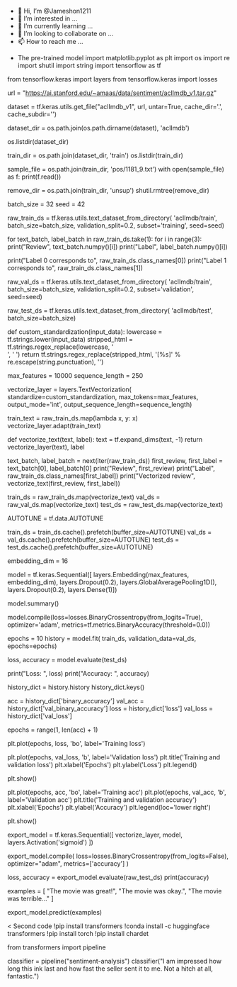 - 👋 Hi, I’m @Jameshon1211
- 👀 I’m interested in ...
- 🌱 I’m currently learning ...
- 💞️ I’m looking to collaborate on ...
- 📫 How to reach me ...

<!---
Jameshon1211/Jameshon1211 is a ✨ special ✨ repository because its `README.md` (this file) appears on your GitHub profile.
You can click the Preview link to take a look at your changes.
--->
- The pre-trained model
import matplotlib.pyplot as plt
import os
import re
import shutil
import string
import tensorflow as tf

from tensorflow.keras import layers
from tensorflow.keras import losses

url = "https://ai.stanford.edu/~amaas/data/sentiment/aclImdb_v1.tar.gz"

dataset = tf.keras.utils.get_file("aclImdb_v1", url,
                                    untar=True, cache_dir='.',
                                    cache_subdir='')

dataset_dir = os.path.join(os.path.dirname(dataset), 'aclImdb')

os.listdir(dataset_dir)

train_dir = os.path.join(dataset_dir, 'train')
os.listdir(train_dir)

sample_file = os.path.join(train_dir, 'pos/1181_9.txt')
with open(sample_file) as f:
  print(f.read())

remove_dir = os.path.join(train_dir, 'unsup')
shutil.rmtree(remove_dir)

batch_size = 32
seed = 42

raw_train_ds = tf.keras.utils.text_dataset_from_directory(
    'aclImdb/train', 
    batch_size=batch_size, 
    validation_split=0.2, 
    subset='training', 
    seed=seed)

for text_batch, label_batch in raw_train_ds.take(1):
  for i in range(3):
    print("Review", text_batch.numpy()[i])
    print("Label", label_batch.numpy()[i])

print("Label 0 corresponds to", raw_train_ds.class_names[0])
print("Label 1 corresponds to", raw_train_ds.class_names[1])

raw_val_ds = tf.keras.utils.text_dataset_from_directory(
    'aclImdb/train', 
    batch_size=batch_size, 
    validation_split=0.2, 
    subset='validation', 
    seed=seed)

raw_test_ds = tf.keras.utils.text_dataset_from_directory(
    'aclImdb/test', 
    batch_size=batch_size)

def custom_standardization(input_data):
  lowercase = tf.strings.lower(input_data)
  stripped_html = tf.strings.regex_replace(lowercase, '<br />', ' ')
  return tf.strings.regex_replace(stripped_html,
                                  '[%s]' % re.escape(string.punctuation),
                                  '')

max_features = 10000
sequence_length = 250

vectorize_layer = layers.TextVectorization(
    standardize=custom_standardization,
    max_tokens=max_features,
    output_mode='int',
    output_sequence_length=sequence_length)

train_text = raw_train_ds.map(lambda x, y: x)
vectorize_layer.adapt(train_text)

def vectorize_text(text, label):
  text = tf.expand_dims(text, -1)
  return vectorize_layer(text), label

text_batch, label_batch = next(iter(raw_train_ds))
first_review, first_label = text_batch[0], label_batch[0]
print("Review", first_review)
print("Label", raw_train_ds.class_names[first_label])
print("Vectorized review", vectorize_text(first_review, first_label))

train_ds = raw_train_ds.map(vectorize_text)
val_ds = raw_val_ds.map(vectorize_text)
test_ds = raw_test_ds.map(vectorize_text)

AUTOTUNE = tf.data.AUTOTUNE

train_ds = train_ds.cache().prefetch(buffer_size=AUTOTUNE)
val_ds = val_ds.cache().prefetch(buffer_size=AUTOTUNE)
test_ds = test_ds.cache().prefetch(buffer_size=AUTOTUNE)

embedding_dim = 16

model = tf.keras.Sequential([
  layers.Embedding(max_features, embedding_dim),
  layers.Dropout(0.2),
  layers.GlobalAveragePooling1D(),
  layers.Dropout(0.2),
  layers.Dense(1)])

model.summary()

model.compile(loss=losses.BinaryCrossentropy(from_logits=True),
              optimizer='adam',
              metrics=tf.metrics.BinaryAccuracy(threshold=0.0))

epochs = 10
history = model.fit(
    train_ds,
    validation_data=val_ds,
    epochs=epochs)

loss, accuracy = model.evaluate(test_ds)

print("Loss: ", loss)
print("Accuracy: ", accuracy)

history_dict = history.history
history_dict.keys()

acc = history_dict['binary_accuracy']
val_acc = history_dict['val_binary_accuracy']
loss = history_dict['loss']
val_loss = history_dict['val_loss']

epochs = range(1, len(acc) + 1)


plt.plot(epochs, loss, 'bo', label='Training loss')

plt.plot(epochs, val_loss, 'b', label='Validation loss')
plt.title('Training and validation loss')
plt.xlabel('Epochs')
plt.ylabel('Loss')
plt.legend()

plt.show()

plt.plot(epochs, acc, 'bo', label='Training acc')
plt.plot(epochs, val_acc, 'b', label='Validation acc')
plt.title('Training and validation accuracy')
plt.xlabel('Epochs')
plt.ylabel('Accuracy')
plt.legend(loc='lower right')

plt.show()

export_model = tf.keras.Sequential([
  vectorize_layer,
  model,
  layers.Activation('sigmoid')
])

export_model.compile(
    loss=losses.BinaryCrossentropy(from_logits=False), optimizer="adam", metrics=['accuracy']
)

loss, accuracy = export_model.evaluate(raw_test_ds)
print(accuracy)

examples = [
  "The movie was great!",
  "The movie was okay.",
  "The movie was terrible..."
]

export_model.predict(examples)


<
Second code
!pip install transformers
!conda install -c huggingface transformers
!pip install torch 
!pip install chardet

from transformers import pipeline

classifier = pipeline("sentiment-analysis")
classifier("I am impressed how long this ink last and how fast the seller sent it to me. Not a hitch at all, fantastic.")
>
